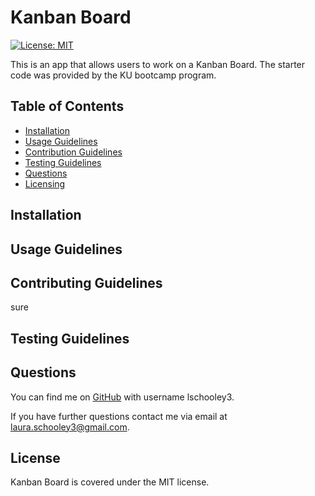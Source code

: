 # Kanban Board 

[![License: MIT](https://img.shields.io/badge/License-MIT-yellow.svg)](https://opensource.org/licenses/MIT)

This is an app that allows users to work on a Kanban Board. The starter code was provided by the KU bootcamp program.  

## Table of Contents

* [Installation](#installation)
* [Usage Guidelines](#usage-guidelines)
* [Contribution Guidelines](#contributing-guidelines)
* [Testing Guidelines](#testing-guidelines)
* [Questions](#questions)
* [Licensing](#license)  

## Installation




## Usage Guidelines



## Contributing Guidelines

sure


## Testing Guidelines



## Questions

You can find me on [GitHub](https://github.com/lschooley3/) with username lschooley3.

If you have further questions contact me via email at laura.schooley3@gmail.com.

## License

Kanban Board is covered under the MIT license.

